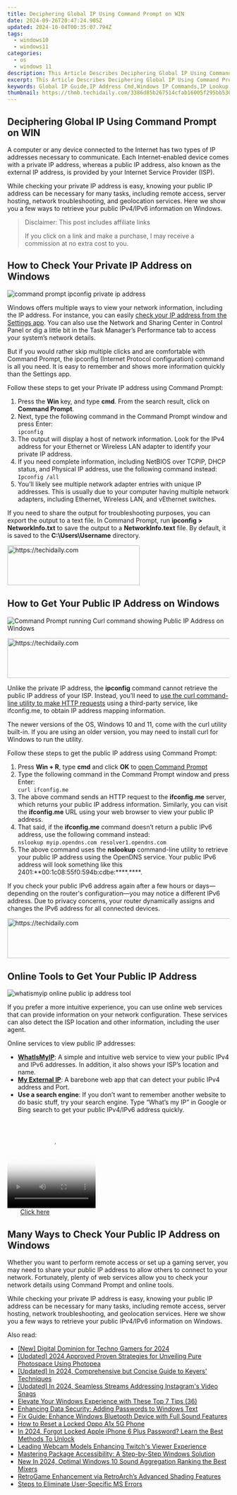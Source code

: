 ```yaml
---
title: Deciphering Global IP Using Command Prompt on WIN
date: 2024-09-26T20:47:24.905Z
updated: 2024-10-04T00:35:07.794Z
tags:
  - windows10
  - windows11
categories:
  - os
  - windows 11
description: This Article Describes Deciphering Global IP Using Command Prompt on WIN
excerpt: This Article Describes Deciphering Global IP Using Command Prompt on WIN
keywords: Global IP Guide,IP Address Cmd,Windows IP Commands,IP Lookup CLI,IP Decoder WIN,Execute IP Query,Command Prompt IP
thumbnail: https://thmb.techidaily.com/3386d85b267514cfab16005f295bb530706ad69ae81e5253850f97e6c38efaf4.jpg
---
```


## Deciphering Global IP Using Command Prompt on WIN

 A computer or any device connected to the Internet has two types of IP addresses necessary to communicate. Each Internet-enabled device comes with a private IP address, whereas a public IP address, also known as the external IP address, is provided by your Internet Service Provider (ISP).

 While checking your private IP address is easy, knowing your public IP address can be necessary for many tasks, including remote access, server hosting, network troubleshooting, and geolocation services. Here we show you a few ways to retrieve your public IPv4/IPv6 information on Windows.

>  Disclaimer: This post includes affiliate links
>
>  If you click on a link and make a purchase, I may receive a commission at no extra cost to you.
>

## How to Check Your Private IP Address on Windows

![command prompt ipconfig private ip address](https://static1.makeuseofimages.com/wordpress/wp-content/uploads/2023/08/command-prompt-ipconfig-private-ip-address.jpg)

 Windows offers multiple ways to view your network information, including the IP address. For instance, you can easily [check your IP address from the Settings app](https://www.makeuseof.com/tag/find-ip-address-windows-10/). You can also use the Network and Sharing Center in Control Panel or dig a little bit in the Task Manager’s Performance tab to access your system’s network details.

 But if you would rather skip multiple clicks and are comfortable with Command Prompt, the ipconfig (Internet Protocol configuration) command is all you need. It is easy to remember and shows more information quickly than the Settings app.

 Follow these steps to get your Private IP address using Command Prompt:

1. Press the **Win** key, and type **cmd**. From the search result, click on **Command Prompt**.
2. Next, type the following command in the Command Prompt window and press Enter:  
`ipconfig`
3. The output will display a host of network information. Look for the IPv4 address for your Ethernet or Wireless LAN adapter to identify your private IP address.
4. If you need complete information, including NetBIOS over TCPIP, DHCP status, and Physical IP address, use the following command instead:  
`Ipconfig /all`
5. You’ll likely see multiple network adapter entries with unique IP addresses. This is usually due to your computer having multiple network adapters, including Ethernet, Wireless LAN, and vEthernet switches.

 If you need to share the output for troubleshooting purposes, you can export the output to a text file. In Command Prompt, run **ipconfig > NetworkInfo.txt** to save the output to a **NetworkInfo.text** file. By default, it is saved to the **C:\\Users\\Username** directory.

<!-- affiliate ads begin -->
<a href="https://aligracehair.sjv.io/c/5597632/1997675/19272" target="_top" id="1997675">
  <img src="//a.impactradius-go.com/display-ad/19272-1997675" border="0" alt="https://techidaily.com" width="300" height="90"/>
</a>
<img height="0" width="0" src="https://aligracehair.sjv.io/i/5597632/1997675/19272" style="position:absolute;visibility:hidden;" border="0" />
<!-- affiliate ads end -->

## How to Get Your Public IP Address on Windows

![Command Prompt running Curl command showing Public IP Address on Windows](https://static1.makeuseofimages.com/wordpress/wp-content/uploads/2023/08/command-prompt-public-ip-address-curl.jpg)

<!-- affiliate ads begin -->
<a href="https://appsumo.8odi.net/c/5597632/2105864/7443" target="_top" id="2105864">
  <img src="//a.impactradius-go.com/display-ad/7443-2105864" border="0" alt="https://techidaily.com" width="728" height="90"/>
</a>
<img height="0" width="0" src="https://appsumo.8odi.net/i/5597632/2105864/7443" style="position:absolute;visibility:hidden;" border="0" />
<!-- affiliate ads end -->

 Unlike the private IP address, the **ipconfig** command cannot retrieve the public IP address of your ISP. Instead, you’ll need to [use the curl command-line utility to make HTTP requests](https://www.makeuseof.com/curl-how-make-http-requests/) using a third-party service, like ifconfig.me, to obtain IP address mapping information.

 The newer versions of the OS, Windows 10 and 11, come with the curl utility built-in. If you are using an older version, you may need to install curl for Windows to run the utility.

 Follow these steps to get the public IP address using Command Prompt:

1. Press **Win + R**, type **cmd** and click **OK** to [open Command Prompt](https://www.makeuseof.com/windows-11-open-command-prompt/)
2. Type the following command in the Command Prompt window and press Enter:  
`curl ifconfig.me`
3. The above command sends an HTTP request to the **ifconfig.me** server, which returns your public IP address information. Similarly, you can visit the **ifconfig.me** URL using your web browser to view your public IP address.
4. That said, if the **ifconfig.me** command doesn’t return a public IPv6 address, use the following command instead:  
`nslookup myip.opendns.com resolver1.opendns.com`
5. The above command uses the **nslookup** command-line utility to retrieve your public IP address using the OpenDNS service. Your public IPv6 address will look something like this 2401:\*\*00:1c08:55f0:594b:cdbe:\*\*\*\*.\*\*\*\*.

 If you check your public IPv6 address again after a few hours or days—depending on the router's configuration—you may notice a different IPv6 address. Due to privacy concerns, your router dynamically assigns and changes the IPv6 address for all connected devices.

<!-- affiliate ads begin -->
<a href="https://appsumo.8odi.net/c/5597632/2123727/7443" target="_top" id="2123727">
  <img src="//a.impactradius-go.com/display-ad/7443-2123727" border="0" alt="https://techidaily.com" width="728" height="90"/>
</a>
<img height="0" width="0" src="https://appsumo.8odi.net/i/5597632/2123727/7443" style="position:absolute;visibility:hidden;" border="0" />
<!-- affiliate ads end -->

## Online Tools to Get Your Public IP Address

![whatismyip online public ip address tool](https://static1.makeuseofimages.com/wordpress/wp-content/uploads/2023/08/whatismyip-online-public-ip-address-tool.jpg)

 If you prefer a more intuitive experience, you can use online web services that can provide information on your network configuration. These services can also detect the ISP location and other information, including the user agent.

 Online services to view public IP addresses:

* **[WhatIsMyIP](https://www.whatismyip.com/)**: A simple and intuitive web service to view your public IPv4 and IPv6 addresses. In addition, it also shows your ISP’s location and name.
* [**My External IP**](https://myexternalip.com/): A barebone web app that can detect your public IPv4 address and Port.
* **Use a search engine**: If you don’t want to remember another website to do basic stuff, try your search engine. Type “What’s my IP” in Google or Bing search to get your public IPv4/IPv6 address quickly.

<!-- affiliate ads begin -->
<span id="1374820">
					<video width="200" height="200" style="cursor:pointer"
           poster="//a.impactradius-go.com/display-clicktoplayimage/1374820.png"
           onclick="if(!this.playClicked){this.play();this.setAttribute('controls',true);this.playClicked=true;}">
	   <source src="//a.impactradius-go.com/display-ad/15852-1374820">
	   <img src="//a.impactradius-go.com/display-clicktoplayimage/1374820.png" style="border: none; height: 100%; width: 100%; object-fit: contain">
	</video>
	<div style="width:125px;text-align:center"><a href="javascript:window.open(decodeURIComponent('https%3A%2F%2Fthefitville.pxf.io%2Fc%2F5597632%2F1374820%2F15852'), '_blank');void(0);">Click here</a></div>
</span>
<img height="0" width="0" src="https://imp.pxf.io/i/5597632/1374820/15852" style="position:absolute;visibility:hidden;" border="0" />
<!-- affiliate ads end -->

## Many Ways to Check Your Public IP Address on Windows

 Whether you want to perform remote access or set up a gaming server, you may need to share your public IP address to allow others to connect to your network. Fortunately, plenty of web services allow you to check your network details using Command Prompt and online tools.

 While checking your private IP address is easy, knowing your public IP address can be necessary for many tasks, including remote access, server hosting, network troubleshooting, and geolocation services. Here we show you a few ways to retrieve your public IPv4/IPv6 information on Windows.

<span class="atpl-alsoreadstyle">Also read:</span>
<div><ul>
<li><a href="https://youtube-blog.techidaily.com/igital-dominion-for-techno-gamers-for-2024/"><u>[New] Digital Dominion for Techno Gamers for 2024</u></a></li>
<li><a href="https://article-helps.techidaily.com/updated-2024-approved-proven-strategies-for-unveiling-pure-photospace-using-photopea/"><u>[Updated] 2024 Approved Proven Strategies for Unveiling Pure Photospace Using Photopea</u></a></li>
<li><a href="https://facebook-video-footage.techidaily.com/updated-in-2024-comprehensive-but-concise-guide-to-keyers-techniques/"><u>[Updated] In 2024, Comprehensive but Concise Guide to Keyers' Techniques</u></a></li>
<li><a href="https://instagram-clips.techidaily.com/updated-in-2024-seamless-streams-addressing-instagrams-video-snags/"><u>[Updated] In 2024, Seamless Streams Addressing Instagram's Video Snags</u></a></li>
<li><a href="https://win11-tips.techidaily.com/elevate-your-windows-experience-with-these-top-7-tips-36/"><u>Elevate Your Windows Experience with These Top 7 Tips (36)</u></a></li>
<li><a href="https://win11-tips.techidaily.com/enhancing-data-security-adding-passwords-to-windows-text/"><u>Enhancing Data Security: Adding Passwords to Windows Text</u></a></li>
<li><a href="https://win11-tips.techidaily.com/fix-guide-enhance-windows-bluetooth-device-with-full-sound-features/"><u>Fix Guide: Enhance Windows Bluetooth Device with Full Sound Features</u></a></li>
<li><a href="https://easy-unlock-android.techidaily.com/how-to-reset-a-locked-oppo-a1x-5g-phone-by-drfone-android/"><u>How to Reset a Locked Oppo A1x 5G Phone</u></a></li>
<li><a href="https://ios-unlock.techidaily.com/in-2024-forgot-locked-apple-iphone-6-plus-password-learn-the-best-methods-to-unlock-by-drfone-ios/"><u>In 2024, Forgot Locked Apple iPhone 6 Plus Password? Learn the Best Methods To Unlock</u></a></li>
<li><a href="https://desktop-recording.techidaily.com/leading-webcam-models-enhancing-twitchs-viewer-experience/"><u>Leading Webcam Models Enhancing Twitch's Viewer Experience</u></a></li>
<li><a href="https://win11-tips.techidaily.com/mastering-package-accessibility-a-step-by-step-windows-solution/"><u>Mastering Package Accessibility: A Step-by-Step Windows Solution</u></a></li>
<li><a href="https://sound-tweaking.techidaily.com/new-in-2024-optimal-windows-10-sound-aggregation-ranking-the-best-mixers/"><u>New In 2024, Optimal Windows 10 Sound Aggregation Ranking the Best Mixers</u></a></li>
<li><a href="https://win11-tips.techidaily.com/retrogame-enhancement-via-retroarchs-advanced-shading-features/"><u>RetroGame Enhancement via RetroArch’s Advanced Shading Features</u></a></li>
<li><a href="https://win11-tips.techidaily.com/steps-to-eliminate-user-specific-ms-errors/"><u>Steps to Eliminate User-Specific MS Errors</u></a></li>
</ul></div>

<ins class="adsbygoogle"
      style="display:block"
      data-ad-client="ca-pub-7571918770474297"
      data-ad-slot="8358498916"
      data-ad-format="auto"
      data-full-width-responsive="true"></ins>
    